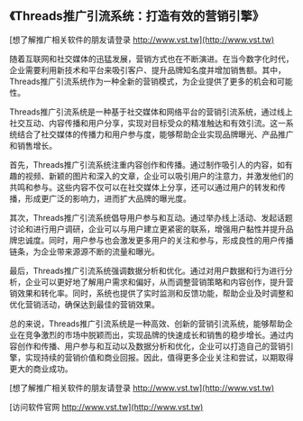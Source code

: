 ## **《Threads推广引流系统：打造有效的营销引擎》**

[想了解推广相关软件的朋友请登录 http://www.vst.tw](http://www.vst.tw)

随着互联网和社交媒体的迅猛发展，营销方式也在不断演进。在当今数字化时代，企业需要利用新技术和平台来吸引客户、提升品牌知名度并增加销售额。其中，Threads推广引流系统作为一种全新的营销模式，为企业提供了更多的机会和可能性。

Threads推广引流系统是一种基于社交媒体和网络平台的营销引流系统，通过线上社交互动、内容传播和用户分享，实现对目标受众的精准触达和有效引流。这一系统结合了社交媒体的传播力和用户参与度，能够帮助企业实现品牌曝光、产品推广和销售增长。

首先，Threads推广引流系统注重内容创作和传播。通过制作吸引人的内容，如有趣的视频、新颖的图片和深入的文章，企业可以吸引用户的注意力，并激发他们的共鸣和参与。这些内容不仅可以在社交媒体上分享，还可以通过用户的转发和传播，形成更广泛的影响力，进而扩大品牌的曝光度。

其次，Threads推广引流系统倡导用户参与和互动。通过举办线上活动、发起话题讨论和进行用户调研，企业可以与用户建立更紧密的联系，增强用户黏性并提升品牌忠诚度。同时，用户参与也会激发更多用户的关注和参与，形成良性的用户传播链条，为企业带来源源不断的流量和曝光。

最后，Threads推广引流系统强调数据分析和优化。通过对用户数据和行为进行分析，企业可以更好地了解用户需求和偏好，从而调整营销策略和内容创作，提升营销效果和转化率。同时，系统也提供了实时监测和反馈功能，帮助企业及时调整和优化营销活动，确保达到最佳的营销效果。

总的来说，Threads推广引流系统是一种高效、创新的营销引流系统，能够帮助企业在竞争激烈的市场中脱颖而出，实现品牌的快速成长和销售的稳步增长。通过内容创作和传播、用户参与和互动以及数据分析和优化，企业可以打造自己的营销引擎，实现持续的营销价值和商业回报。因此，值得更多企业关注和尝试，以期取得更大的商业成功。

[想了解推广相关软件的朋友请登录 http://www.vst.tw](http://www.vst.tw)


[访问软件官网 http://www.vst.tw](http://www.vst.tw)
